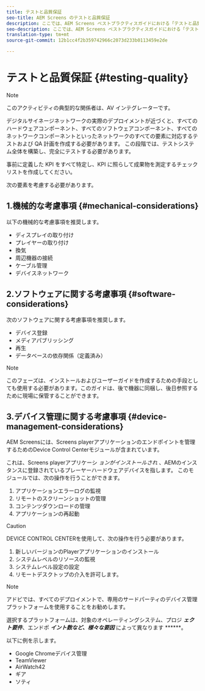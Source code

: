 ```yaml
---
title: テストと品質保証
seo-title: AEM Screens のテストと品質保証
description: ここでは、AEM Screens ベストプラクティスガイドにおける「テストと品質保証」について説明します
seo-description: ここでは、AEM Screens ベストプラクティスガイドにおける「テストと品質保証」について説明します
translation-type: tm+mt
source-git-commit: 12b1cc4f2b359742966c2073d233b0113459e2de

---
```



# テストと品質保証 {#testing-quality}

>[!NOTE]
>
>このアクティビティの典型的な関係者は、AV インテグレーターです。

デジタルサイネージネットワークの実際のデプロイメントが近づくと、すべてのハードウェアコンポーネント、すべてのソフトウェアコンポーネント、すべてのネットワークコンポーネントといったネットワークのすべての要素に対応するテストおよび QA 計画を作成する必要があります。
この段階では、テストシステム全体を構築し、完全にテストする必要があります。

事前に定義した KPI をすべて特定し、KPI に照らして成果物を測定するチェックリストを作成してください。

次の要素を考慮する必要があります。

## 1.機械的な考慮事項 {#mechanical-considerations}

以下の機械的な考慮事項を推奨します。

* ディスプレイの取り付け
* プレイヤーの取り付け
* 換気
* 周辺機器の接続
* ケーブル管理
* デバイスネットワーク

## 2.ソフトウェアに関する考慮事項 {#software-considerations}

次のソフトウェアに関する考慮事項を推奨します。

* デバイス登録
* メディアパブリッシング
* 再生
* データベースの依存関係（定義済み）

>[!NOTE]
> このフェーズは、インストールおよびユーザーガイドを作成するための手段としても使用する必要があります。このガイドは、後で機器に同梱し、後日参照するために現場に保管することができます。

## 3.デバイス管理に関する考慮事項 {#device-management-considerations}


AEM Screensには、Screens playerアプリケーションのエンドポイントを管理するためのDevice Control Centerモジュールが含まれています。

これは、Screens playerアプリケーシ *ョンがインストールされ* 、AEMのインスタンスに登録されているプレーヤーハードウェアデバイスを指します。
このモジュールでは、次の操作を行うことができます。

1. アプリケーションエラーログの監視
1. リモートのスクリーンショットの管理
1. コンテンツダウンロードの管理
1. アプリケーションの再起動

>[!CAUTION]
> DEVICE CONTROL CENTERを使用して、次の操作を行う必要があります。
>
> 1. 新しいバージョンのPlayerアプリケーションのインストール
> 1. システムレベルのリソースの監視
> 1. システムレベル設定の設定
> 1. リモートデスクトップの介入を許可します。



>[!NOTE]
> アドビでは、すべてのデプロイメントで、専用のサードパーティのデバイス管理プラットフォームを使用することをお勧めします。

選択するプラットフォームは、対象のオペレーティングシステム、プロジ ***ェクト要件***、エンドポ ***イント数など、様々な要因*** によって異なります ******。

以下に例を示します。

* Google Chromeデバイス管理
* TeamViewer
* AirWatch42
* ギア
* ソティ